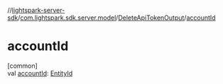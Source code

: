 //[lightspark-server-sdk](../../../index.md)/[com.lightspark.sdk.server.model](../index.md)/[DeleteApiTokenOutput](index.md)/[accountId](account-id.md)

# accountId

[common]\
val [accountId](account-id.md): [EntityId](../-entity-id/index.md)
